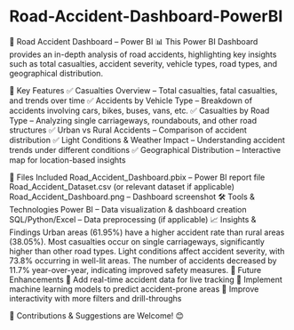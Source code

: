 # Road-Accident-Dashboard-PowerBI
🚦 Road Accident Dashboard – Power BI 📊
This Power BI Dashboard provides an in-depth analysis of road accidents, highlighting key insights such as total casualties, accident severity, vehicle types, road types, and geographical distribution.

📌 Key Features
✅ Casualties Overview – Total casualties, fatal casualties, and trends over time
✅ Accidents by Vehicle Type – Breakdown of accidents involving cars, bikes, buses, vans, etc.
✅ Casualties by Road Type – Analyzing single carriageways, roundabouts, and other road structures
✅ Urban vs Rural Accidents – Comparison of accident distribution
✅ Light Conditions & Weather Impact – Understanding accident trends under different conditions
✅ Geographical Distribution – Interactive map for location-based insights

📂 Files Included
Road_Accident_Dashboard.pbix – Power BI report file
Road_Accident_Dataset.csv (or relevant dataset if applicable)
Road_Accident_Dashboard.png – Dashboard screenshot
🛠 Tools & Technologies
Power BI – Data visualization & dashboard creation
SQL/Python/Excel – Data preprocessing (if applicable)
📈 Insights & Findings
Urban areas (61.95%) have a higher accident rate than rural areas (38.05%).
Most casualties occur on single carriageways, significantly higher than other road types.
Light conditions affect accident severity, with 73.8% occurring in well-lit areas.
The number of accidents decreased by 11.7% year-over-year, indicating improved safety measures.
🚀 Future Enhancements
🔹 Add real-time accident data for live tracking
🔹 Implement machine learning models to predict accident-prone areas
🔹 Improve interactivity with more filters and drill-throughs

📌 Contributions & Suggestions are Welcome! 😊

